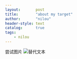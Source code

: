 ```yaml
---
layout:       post
title:        "about my target"
author:       "nilou"
header-style: text
catalog:      true
tags:
    - nilou
---
```

尝试图片
![替代文本](http://singerssmallship.github.io/img/nilou1.png)